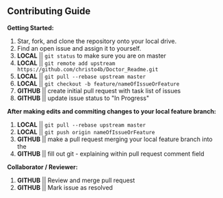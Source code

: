## Contributing Guide

**Getting Started:**

1. Star, fork, and clone the repository onto your local drive.
2. Find an open issue and assign it to yourself.
3. **LOCAL** || ```git status``` to make sure you are on master
3. **LOCAL** || ```git remote add upstream https://github.com/christo4b/Doctor_Readme.git```
4. **LOCAL** || ```git pull --rebase upstream master```
5. **LOCAL** || ```git checkout -b feature/nameOfIssueOrFeature```
6. **GITHUB** || create initial pull request with task list of issues
7. **GITHUB** || update issue status to "In Progress"

**After making edits and commiting changes to your local feature branch:**

1. **LOCAL** || ```git pull --rebase upstream master```
1. **LOCAL** || ```git push origin nameOfIssueOrFeature```
1. **GITHUB** || make a pull request merging your local feature branch into the 
1. **GITHUB** || fill out git - explaining within pull request comment field

**Collaborator / Reviewer:**

1. **GITHUB** || Review and merge pull request
1. **GITHUB** || Mark issue as resolved